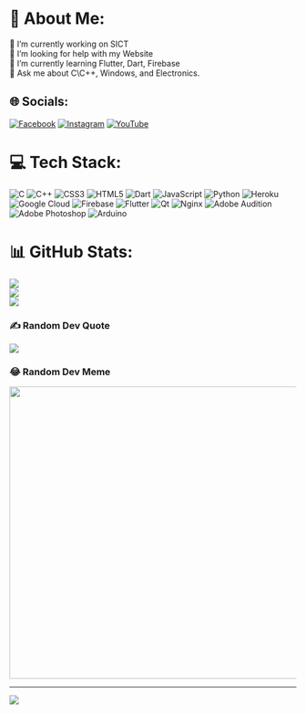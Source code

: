 # 💫 About Me:
🔭 I’m currently working on SICT<br>🤝 I’m looking for help with my Website<br>🌱 I’m currently learning Flutter, Dart, Firebase<br>💬 Ask me about C\C++, Windows, and Electronics.<br>


## 🌐 Socials:
[![Facebook](https://img.shields.io/badge/Facebook-%231877F2.svg?logo=Facebook&logoColor=white)](https://facebook.com/LogicalLokesh) [![Instagram](https://img.shields.io/badge/Instagram-%23E4405F.svg?logo=Instagram&logoColor=white)](https://instagram.com/logicallokesh) [![YouTube](https://img.shields.io/badge/YouTube-%23FF0000.svg?logo=YouTube&logoColor=white)](https://youtube.com/channel/UCO8v_yIToV0M1K9QA5NRvAQ/about) 

# 💻 Tech Stack:
![C](https://img.shields.io/badge/c-%2300599C.svg?style=plastic&logo=c&logoColor=white) ![C++](https://img.shields.io/badge/c++-%2300599C.svg?style=plastic&logo=c%2B%2B&logoColor=white) ![CSS3](https://img.shields.io/badge/css3-%231572B6.svg?style=plastic&logo=css3&logoColor=white) ![HTML5](https://img.shields.io/badge/html5-%23E34F26.svg?style=plastic&logo=html5&logoColor=white) ![Dart](https://img.shields.io/badge/dart-%230175C2.svg?style=plastic&logo=dart&logoColor=white) ![JavaScript](https://img.shields.io/badge/javascript-%23323330.svg?style=plastic&logo=javascript&logoColor=%23F7DF1E) ![Python](https://img.shields.io/badge/python-3670A0?style=plastic&logo=python&logoColor=ffdd54) ![Heroku](https://img.shields.io/badge/heroku-%23430098.svg?style=plastic&logo=heroku&logoColor=white) ![Google Cloud](https://img.shields.io/badge/Google%20Cloud-%234285F4.svg?style=plastic&logo=google-cloud&logoColor=white) ![Firebase](https://img.shields.io/badge/firebase-%23039BE5.svg?style=plastic&logo=firebase) ![Flutter](https://img.shields.io/badge/Flutter-%2302569B.svg?style=plastic&logo=Flutter&logoColor=white) ![Qt](https://img.shields.io/badge/Qt-%23217346.svg?style=plastic&logo=Qt&logoColor=white) ![Nginx](https://img.shields.io/badge/nginx-%23009639.svg?style=plastic&logo=nginx&logoColor=white) ![Adobe Audition](https://img.shields.io/badge/Adobe%20Audition-9999FF.svg?style=plastic&logo=Adobe%20Audition&logoColor=white) ![Adobe Photoshop](https://img.shields.io/badge/adobephotoshop-%2331A8FF.svg?style=plastic&logo=adobephotoshop&logoColor=white) ![Arduino](https://img.shields.io/badge/-Arduino-00979D?style=plastic&logo=Arduino&logoColor=white)
# 📊 GitHub Stats:
![](https://github-readme-stats.vercel.app/api?username=LogicalLokesh&theme=dark&hide_border=false&include_all_commits=true&count_private=true)<br/>
![](https://github-readme-streak-stats.herokuapp.com/?user=LogicalLokesh&theme=dark&hide_border=false)<br/>
![](https://github-readme-stats.vercel.app/api/top-langs/?username=LogicalLokesh&theme=dark&hide_border=false&include_all_commits=true&count_private=true&layout=compact)

### ✍️ Random Dev Quote
![](https://quotes-github-readme.vercel.app/api?type=horizontal&theme=radical)

### 😂 Random Dev Meme
<img src="https://random-memer.herokuapp.com/" width="512px"/>

---
[![](https://visitcount.itsvg.in/api?id=LogicalLokesh&icon=7&color=1)](https://visitcount.itsvg.in)
